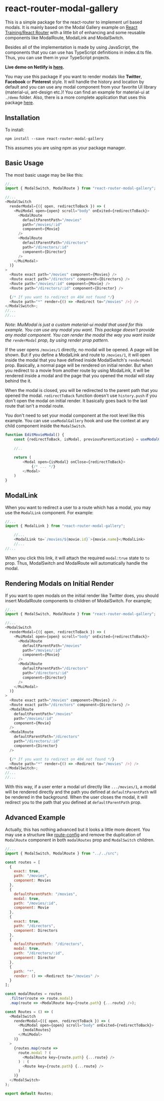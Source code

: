 # react-router-modal-gallery

This is a simple package for the react-router to implement url based modals. It is mainly based on the Modal Gallery example on [React Training/React Router](https://reacttraining.com/react-router/web/example/modal-gallery) with a little bit of enhancing and some reusable components like ModalRoute, ModalLink and ModalSwitch.

Besides all of the implementation is made by using JavaScript, the components that you can use has TypeScript definitions in index.d.ts file. Thus, you can use them in your TypeScript projects.

**Live demo on Netlify is [here](https://react-router-modal-gallery.netlify.com).**

You may use this package if you want to render modals like **Twitter**, **Facebook** or **Pinterest** style.
It will handle the history and location by default and you can use any modal component from your favorite UI library (material-ui, ant-design etc.)! You can find an example for material-ui at `./demo` folder. Also, there is a more complete application that uses this package [here](https://github.com/onderonur/movies-app-graphql).

## Installation

To install:

`npm install --save react-router-modal-gallery`

This assumes you are using npm as your package manager.

## Basic Usage

The most basic usage may be like this:

```javascript
//...
import { ModalSwitch, ModalRoute } from "react-router-modal-gallery";

//...
<ModalSwitch
  renderModal={({ open, redirectToBack }) => (
    <MuiModal open={open} scroll="body" onExited={redirectToBack}>
      <ModalRoute
        defaultParentPath="/movies"
        path="/movies/:id"
        component={Movie}
      />
      <ModalRoute
        defaultParentPath="/directors"
        path="/directors/:id"
        component={Director}
      />
    </MuiModal>
  )}
>
  <Route exact path="/movies" component={Movies} />
  <Route exact path="/directors" component={Directors} />
  <Route path="/movies/:id" component={Movie} />
  <Route path="/directors/:id" component={Director} />

  {/* If you want to redirect on 404 not found */}
  <Route path="*" render={() => <Redirect to="/movies" />} />
</ModalSwitch>;
//...
//...
```

_Note: MuiModal is just a custom material-ui modal that used for this example. You can use any modal you want. This package doesn't provide any modal component. You can render the modal the way you want inside the `renderModal` prop, by using render prop pattern._

If the user opens `/movies/1` directly, no modal will be opened. A page will be shown. But if you define a ModalLink and route to `/movies/1`, it will open inside the modal that you have defined inside ModalSwitch's `renderModal` prop.
Basically, a normal page will be rendered on initial render. But when you redirect to a movie from another route by using ModalLink, it will be rendered inside a modal and the page that you opened the modal will stay behind the it.

When the modal is closed, you will be redirected to the parent path that you opened the modal. `redirectToBack` function doesn't use `history.push` if you don't open the modal on initial render. It basically goes back to the last route that isn't a modal route.

You don't need to set your modal component at the root level like this example. You can use `useModalGallery` hook and use the context at any child component inside the `ModalSwitch`.

```javascript
function EditMovieModal() {
    const {redirectToBack, isModal, previousParentLocation} = useModalGallery();
    
    //..
    
    return (
        <Modal open={isModal} onClose={redirectToBack}>
            {/* ... */}
        </Modal>
    )
}
```

## ModalLink

When you want to redirect a user to a route which has a modal, you may use the `ModalLink` component.
For example:

```javascript
//...
import { ModalLink } from "react-router-modal-gallery";

    //...
    <ModalLink to=`/movies/${movie.id}`>{movie.name}</ModalLink>
    //...
//...
```

When you click this link, it will attach the required `modal:true` state to `to` prop. Thus, ModalSwitch and ModalRoute will automatically handle the modal.

## Rendering Modals on Initial Render

If you want to open modals on the initial render like Twitter does, you should insert ModalRoute components to children of ModalSwitch. For example;

```javascript
//...
import { ModalSwitch, ModalRoute } from "react-router-modal-gallery";

//...
<ModalSwitch
  renderModal={({ open, redirectToBack }) => (
    <MuiModal open={open} scroll="body" onExited={redirectToBack}>
      <ModalRoute
        defaultParentPath="/movies"
        path="/movies/:id"
        component={Movie}
      />
      <ModalRoute
        defaultParentPath="/directors"
        path="/directors/:id"
        component={Director}
      />
    </MuiModal>
  )}
>
  <Route exact path="/movies" component={Movies} />
  <Route exact path="/directors" component={Directors} />
  <ModalRoute
    defaultParentPath="/movies"
    path="/movies/:id"
    component={Movie}
  />
  <ModalRoute
    defaultParentPath="/directors"
    path="/directors/:id"
    component={Director}
  />

  {/* If you want to redirect on 404 not found */}
  <Route path="*" render={() => <Redirect to="/movies" />} />
</ModalSwitch>;
//...
//...
```

With this way, if a user enter a modal url directly like `.../movies/1`, a modal will be rendered directly and the path you defined at `defaultParentPath` will be rendered in the background.
When the user closes the modal, it will redirect you to the path that you defined at `defaultParentPath` prop.

## Advanced Example

Actually, this has nothing advanced but it looks a little more decent. You may use a structure like [route-config](https://reacttraining.com/react-router/web/example/route-config) and remove the duplication of `ModalRoute` component in both `modalRoutes` prop and `ModalSwitch` children.

```javascript
//...
import { ModalSwitch, ModalRoute } from "../../src";

const routes = [
  {
    exact: true,
    path: "/movies",
    component: Movies
  },
  {
    defaultParentPath: "/movies",
    modal: true,
    path: "/movies/:id",
    component: Movie
  },
  {
    exact: true,
    path: "/directors",
    component: Directors
  },
  {
    defaultParentPath: "/directors",
    modal: true,
    path: "/directors/:id",
    component: Director
  },
  {
    path: "*",
    render: () => <Redirect to="/movies" />
  }
];

const modalRoutes = routes
  .filter(route => route.modal)
  .map(route => <ModalRoute key={route.path} {...route} />);

const Routes = () => (
  <ModalSwitch
    renderModal={({ open, redirectToBack }) => (
      <MuiModal open={open} scroll="body" onExited={redirectToBack}>
        {modalRoutes}
      </MuiModal>
    )}
  >
    {routes.map(route =>
      route.modal ? (
        <ModalRoute key={route.path} {...route} />
      ) : (
        <Route key={route.path} {...route} />
      )
    )}
  </ModalSwitch>
);

export default Routes;
```

[build-badge]: https://img.shields.io/travis/user/repo/master.png?style=flat-square
[build]: https://travis-ci.org/user/repo
[npm-badge]: https://img.shields.io/npm/v/npm-package.png?style=flat-square
[npm]: https://www.npmjs.org/package/npm-package
[coveralls-badge]: https://img.shields.io/coveralls/user/repo/master.png?style=flat-square
[coveralls]: https://coveralls.io/github/user/repo
